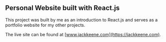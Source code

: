 ## Personal Website built with React.js
This project was built by me as an introduction to React.js and serves as a portfolio website for my other projects.

The live site can be found at [www.jackkeene.com](https://jackkeene.com).




